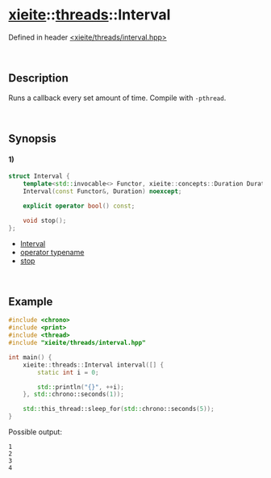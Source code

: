 # [xieite](../../xieite.md)\:\:[threads](../../threads.md)\:\:Interval
Defined in header [<xieite/threads/interval.hpp>](../../../include/xieite/threads/interval.hpp)

&nbsp;

## Description
Runs a callback every set amount of time. Compile with `-pthread`.

&nbsp;

## Synopsis
#### 1)
```cpp
struct Interval {
    template<std::invocable<> Functor, xieite::concepts::Duration Duration>
    Interval(const Functor&, Duration) noexcept;

    explicit operator bool() const;

    void stop();
};
```
- [Interval](./structures/interval/1/operators/constructor.md)
- [operator typename](./structures/interval/1/operators/cast.md)
- [stop](./structures/interval/1/stop.md)

&nbsp;

## Example
```cpp
#include <chrono>
#include <print>
#include <thread>
#include "xieite/threads/interval.hpp"

int main() {
    xieite::threads::Interval interval([] {
        static int i = 0;

        std::println("{}", ++i);
    }, std::chrono::seconds(1));

    std::this_thread::sleep_for(std::chrono::seconds(5));
}
```
Possible output:
```
1
2
3
4
```

